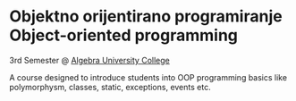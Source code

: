# Objektno orijentirano programiranje <br> Object-oriented programming
3rd Semester @ [Algebra University College](https://www.algebra.hr/visoko-uciliste/en/)

A course designed to introduce students into OOP programming basics like polymorphysm, classes, static, exceptions, events etc.

